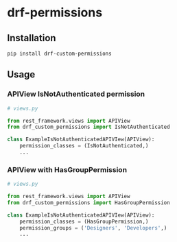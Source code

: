 # drf-permissions

## Installation

```pip
pip install drf-custom-permissions
```

## Usage

### APIView IsNotAuthenticated permission

```python
# views.py

from rest_framework.views import APIView
from drf_custom_permissions import IsNotAuthenticated

class ExampleIsNotAuthenticatedAPIVIew(APIView):
    permission_classes = (IsNotAuthenticated,)
    ...
```

### APIView with HasGroupPermission

```python
# views.py

from rest_framework.views import APIView
from drf_custom_permissions import HasGroupPermission

class ExampleIsNotAuthenticatedAPIVIew(APIView):
    permission_classes = (HasGroupPermission,)
    permission_groups = ('Designers', 'Developers',)
    ...
```